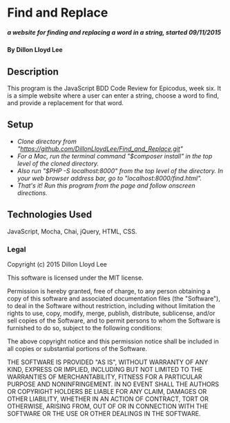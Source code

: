 # Find and Replace

##### a website for finding and replacing a word in a string, started 09/11/2015


#### By Dillon Lloyd Lee


## Description

This program is the JavaScript BDD Code Review for Epicodus, week six.  It is a simple website where a user can enter a string, choose a word to find, and provide a replacement for that word.

## Setup

* _Clone directory from "https://github.com/DillonLloydLee/Find_and_Replace.git"_
* _For a Mac, run the terminal command "$composer install" in the top level of the cloned directory._
* _Also run "$PHP -S localhost:8000" from the top level of the directory.  In your web browser address bar, go to "localhost:8000/find.html"._
* _That's it!  Run this program from the page and follow onscreen directions._

## Technologies Used

JavaScript, Mocha, Chai, jQuery, HTML, CSS.


### Legal


Copyright (c) 2015 Dillon Lloyd Lee

This software is licensed under the MIT license.

Permission is hereby granted, free of charge, to any person obtaining a copy of this software and associated documentation files (the "Software"), to deal in the Software without restriction, including without limitation the rights to use, copy, modify, merge, publish, distribute, sublicense, and/or sell
copies of the Software, and to permit persons to whom the Software is furnished to do so, subject to the following conditions:

The above copyright notice and this permission notice shall be included in all copies or substantial portions of the Software.

THE SOFTWARE IS PROVIDED "AS IS", WITHOUT WARRANTY OF ANY KIND, EXPRESS OR IMPLIED, INCLUDING BUT NOT LIMITED TO THE WARRANTIES OF MERCHANTABILITY,
FITNESS FOR A PARTICULAR PURPOSE AND NONINFRINGEMENT. IN NO EVENT SHALL THE AUTHORS OR COPYRIGHT HOLDERS BE LIABLE FOR ANY CLAIM, DAMAGES OR OTHER
LIABILITY, WHETHER IN AN ACTION OF CONTRACT, TORT OR OTHERWISE, ARISING FROM, OUT OF OR IN CONNECTION WITH THE SOFTWARE OR THE USE OR OTHER DEALINGS IN
THE SOFTWARE.
